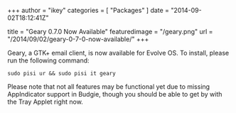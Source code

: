 +++
author = "ikey"
categories = [
"Packages"
]
date =  "2014-09-02T18:12:41Z"

title = "Geary 0.7.0 Now Available"
featuredimage = "/geary.png"
url = "/2014/09/02/geary-0-7-0-now-available/"
+++

Geary, a GTK+ email client, is now available for Evolve OS. To install, please run the following command:<!--more-->

```
sudo pisi ur && sudo pisi it geary
```

Please note that not all features may be functional yet due to missing AppIndicator support in Budgie, though you should be able to get by with the Tray Applet right now.